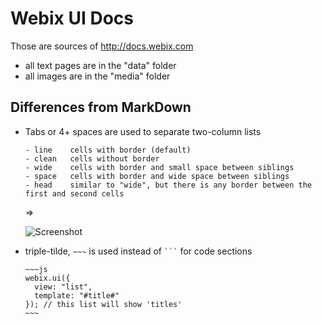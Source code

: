 Webix UI Docs
==============

Those are sources of http://docs.webix.com

- all text pages are in the "data" folder
- all images are in the "media" folder


Differences from MarkDown
-------------------------

* Tabs or 4+ spaces are used to separate two-column lists

  ```
  - line	cells with border (default)
  - clean	cells without border
  - wide	cells with border and small space between siblings
  - space	cells with border and wide space between siblings
  - head	similar to "wide", but there is any border between the first and second cells
  ```
  
  =>

  ![Screenshot](https://cloud.githubusercontent.com/assets/33569/5707834/d3aa3a0e-9a40-11e4-9acd-33ad792be788.png)

* triple-tilde, `~~~` is used instead of <code>```</code> for code sections

  ```
  ~~~js
  webix.ui({
    view: "list",
    template: "#title#"
  }); // this list will show 'titles'
  ~~~
